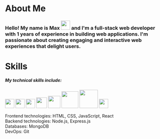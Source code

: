 <h1>About Me</h1>


### Hello! My name is Max <img src="https://media0.giphy.com/media/hvRJCLFzcasrR4ia7z/giphy.gif" width="30px">  and I'm a full-stack web developer with 1 years of experience in building web applications. I'm passionate about creating engaging and interactive web experiences that delight users.


<h1>Skills</h1>

<h5>My technical skills include:</h5>

<code><img style="object-fit: cover" src="https://cdn.worldvectorlogo.com/logos/html-1.svg" width="30px"></code>
<code><img style="object-fit: cover" src="https://img2.freepng.fr/20180816/rcw/kisspng-cascading-style-sheets-logo-clip-art-css3-html-5b7617f67bd3d6.3499284915344660385072.jpg" width="30px"></code>
<code><img src="https://w1.pngwing.com/pngs/136/126/png-transparent-javascript-logo-angularjs-nodejs-computer-programming-web-development-computer-software-jquery-yellow.png" width="30px"></code>
<code><img src="https://upload.wikimedia.org/wikipedia/commons/thumb/a/a7/React-icon.svg/2300px-React-icon.svg.png" width="35px"></code>
<code><img src="https://miro.medium.com/v2/resize:fit:512/1*doAg1_fMQKWFoub-6gwUiQ.png" width="40px"></code>
<code><img src="https://www.vectorlogo.zone/logos/nodejs/nodejs-ar21.png" width="55px"></code>
<code><img src="https://res.cloudinary.com/practicaldev/image/fetch/s--YbV36HLj--/c_imagga_scale,f_auto,fl_progressive,h_420,q_auto,w_1000/https://dev-to-uploads.s3.amazonaws.com/i/hpg6if7btrwilqkidqbe.png" width="60px"></code>
<code><img src="https://upload.wikimedia.org/wikipedia/commons/4/49/Redux.png" width="30px"></code>


<p> Frontend technologies: HTML, CSS, JavaScript, React <br/>
Backend technologies: Node.js, Express.js <br/>
Databases: MongoDB <br/>
DevOps: Git </p>





